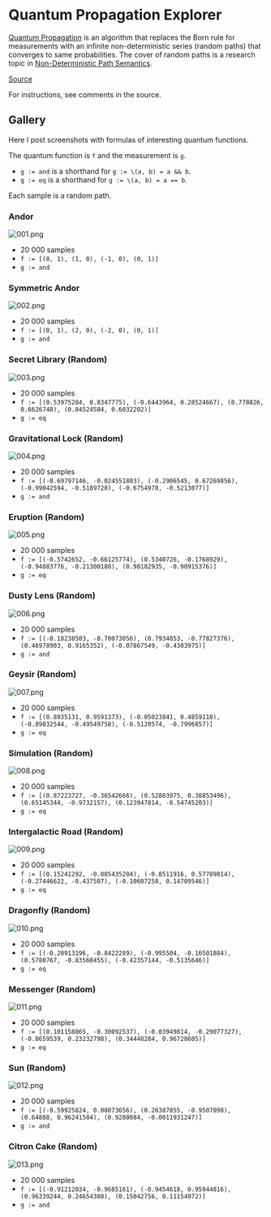 # Quantum Propagation Explorer

[Quantum Propagation](https://github.com/advancedresearch/path_semantics/blob/master/papers-wip/quantum-propagation.pdf) is an algorithm that replaces
the Born rule for measurements with an infinite non-deterministic series (random paths) that converges to same probabilities.
The cover of random paths is a research topic in [Non-Deterministic Path Semantics](https://github.com/advancedresearch/path_semantics/blob/master/sequences.md#non-deterministic-path-semantics).

[Source](https://github.com/advancedresearch/path_semantics/blob/master/dyon_experiments/quantum_propagation/main.dyon)

For instructions, see comments in the source.

## Gallery

Here I post screenshots with formulas of interesting quantum functions.

The quantum function is `f` and the measurement is `g`.

- `g := and` is a shorthand for `g := \(a, b) = a && b`.
- `g := eq` is a shorthand for `g := \(a, b) = a == b`.

Each sample is a random path.

### Andor
![001.png](gallery/001.png)
- 20 000 samples
- `f := [(0, 1), (1, 0), (-1, 0), (0, 1)]`
- `g := and`

### Symmetric Andor
![002.png](gallery/002.png)
- 20 000 samples
- `f := [(0, 1), (2, 0), (-2, 0), (0, 1)]`
- `g := and`

### Secret Library (Random)
![003.png](gallery/003.png)
- 20 000 samples
- `f := [(0.53975284, 0.8347775), (-0.6443964, 0.28524667), (0.778826, 0.6626748), (0.84524584, 0.6032202)]`
- `g := eq`

### Gravitational Lock (Random)
![004.png](gallery/004.png)
- 20 000 samples
- `f := [(-0.69797146, -0.024551803), (-0.2906545, 0.67269856), (-0.99042594, -0.5189728), (-0.6754978, -0.5213077)]`
- `g := and`

### Eruption (Random)
![005.png](gallery/005.png)
- 20 000 samples
- `f := [(-0.5742652, -0.66125774), (0.5340726, -0.1768929), (-0.94883776, -0.21300188), (0.98182935, -0.90915376)]`
- `g := eq`

### Dusty Lens (Random)
![006.png](gallery/006.png)
- 20 000 samples
- `f := [(-0.18238503, -0.70073056), (0.7934853, -0.77827376), (0.46978903, 0.9165352), (-0.07867549, -0.4303975)]`
- `g := and`

### Geysir (Random)
![007.png](gallery/007.png)
- 20 000 samples
- `f := [(0.8935131, 0.9591373), (-0.05023841, 0.4859118), (-0.89832544, -0.49549758), (-0.5120574, -0.7996857)]`
- `g := eq`

### Simulation (Random)
![008.png](gallery/008.png)
- 20 000 samples
- `f := [(0.87223727, -0.36542666), (0.52803975, 0.38853496), (0.65145344, -0.9732157), (0.123947814, -0.54745203)]`
- `g := eq`

### Intergalactic Road (Random)
![009.png](gallery/009.png)
- 20 000 samples
- `f := [(0.15241292, -0.085435204), (-0.8511916, 0.57789814), (-0.27446622, -0.437507), (-0.10607258, 0.14709546)]`
- `g := eq`

### Dragonfly (Random)
![010.png](gallery/010.png)
- 20 000 samples
- `f := [(-0.20913196, -0.8422289), (-0.995504, -0.16501884), (0.5780767, -0.83560455), (-0.42357144, -0.5135646)]`
- `g := eq`

### Messenger (Random)
![011.png](gallery/011.png)
- 20 000 samples
- `f := [(0.101158865, -0.30092537), (-0.03949814, -0.29077327), (-0.8659539, 0.23232798), (0.34448284, 0.96728605)]`
- `g := eq`

### Sun (Random)
![012.png](gallery/012.png)
- 20 000 samples
- `f := [(-0.59925824, 0.08073656), (0.26387855, -0.9507098), (0.64888, 0.96241504), (0.9280084, -0.0011931247)]`
- `g := and`

### Citron Cake (Random)
![013.png](gallery/013.png)
- 20 000 samples
- `f := [(-0.91212034, -0.9685161), (-0.9454618, 0.95944816), (0.96339244, 0.24654308), (0.15042756, 0.11154972)]`
- `g := and`

